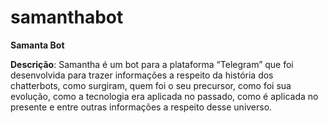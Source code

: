 # samanthabot
**Samanta Bot**

**Descrição**: Samantha é um bot para a plataforma “Telegram” que foi desenvolvida para trazer informações a respeito da história dos chatterbots, como surgiram, quem foi o seu precursor, como foi sua evolução, como a tecnologia era aplicada no passado, como é aplicada no presente e entre outras informações a respeito desse universo.
